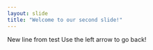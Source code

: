 ```yaml
---
layout: slide
title: "Welcome to our second slide!"
---
```

New line from test
Use the left arrow to go back!
